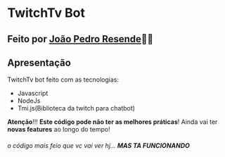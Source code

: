 # TwitchTv Bot
## Feito por [João Pedro Resende](https://linkedin.com/in/jpresdev)👨‍💻

## Apresentação

TwitchTv bot feito com as tecnologias:

* Javascript
* NodeJs
* Tmi.js(Biblioteca da twitch para chatbot)

**Atenção**!!! **Este código pode não ter as melhores práticas**! Ainda vai ter **novas features** ao longo do tempo!

###### o código mais feio que vc vai ver hj... __MAS TA FUNCIONANDO__
